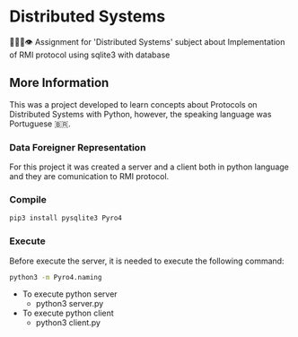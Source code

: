 # Distributed Systems
👨🏽‍💻👁 Assignment for 'Distributed Systems' subject about Implementation of RMI protocol using sqlite3 with database

## More Information
This was a project developed to learn concepts about Protocols on Distributed Systems with Python, however, the speaking language was Portuguese 🇧🇷.

### Data Foreigner Representation
For this project it was created a server and a client both in python language and they are comunication to RMI protocol.

### Compile
```sh
pip3 install pysqlite3 Pyro4
```

### Execute
Before execute the server, it is needed to execute the following command:
```sh
python3 -m Pyro4.naming
```

- To execute python server
    - python3 server.py
- To execute python client
    - python3 client.py